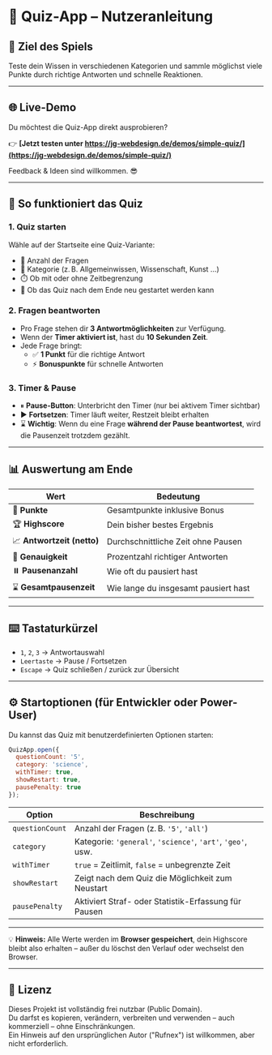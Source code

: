
# 📘 Quiz-App – Nutzeranleitung

## 🎯 Ziel des Spiels
Teste dein Wissen in verschiedenen Kategorien und sammle möglichst viele Punkte durch richtige Antworten und schnelle Reaktionen.

---

## 🌐 Live-Demo

Du möchtest die Quiz-App direkt ausprobieren?

👉 **[Jetzt testen unter https://jg-webdesign.de/demos/simple-quiz/](https://jg-webdesign.de/demos/simple-quiz/)**

Feedback & Ideen sind willkommen. 😎

---

## 🧩 So funktioniert das Quiz

### 1. Quiz starten
Wähle auf der Startseite eine Quiz-Variante:
- 🔢 Anzahl der Fragen
- 🧠 Kategorie (z. B. Allgemeinwissen, Wissenschaft, Kunst …)
- ⏱️ Ob mit oder ohne Zeitbegrenzung
- 🔄 Ob das Quiz nach dem Ende neu gestartet werden kann

### 2. Fragen beantworten
- Pro Frage stehen dir **3 Antwortmöglichkeiten** zur Verfügung.
- Wenn der **Timer aktiviert ist**, hast du **10 Sekunden Zeit**.
- Jede Frage bringt:
  - ✅ **1 Punkt** für die richtige Antwort
  - ⚡ **Bonuspunkte** für schnelle Antworten

### 3. Timer & Pause
- ⏸ **Pause-Button**: Unterbricht den Timer (nur bei aktivem Timer sichtbar)
- ▶ **Fortsetzen**: Timer läuft weiter, Restzeit bleibt erhalten
- ⌛ **Wichtig**: Wenn du eine Frage **während der Pause beantwortest**, wird die Pausenzeit trotzdem gezählt.

---

## 📊 Auswertung am Ende

| Wert                          | Bedeutung                                  |
|------------------------------|--------------------------------------------|
| 🧠 **Punkte**                 | Gesamtpunkte inklusive Bonus               |
| 🏆 **Highscore**             | Dein bisher bestes Ergebnis                |
| 📈 **Antwortzeit (netto)**   | Durchschnittliche Zeit ohne Pausen         |
| 🎯 **Genauigkeit**           | Prozentzahl richtiger Antworten            |
| ⏸️ **Pausenanzahl**          | Wie oft du pausiert hast                   |
| ⌛ **Gesamtpausenzeit**       | Wie lange du insgesamt pausiert hast       |

---

## ⌨️ Tastaturkürzel

- `1`, `2`, `3` → Antwortauswahl
- `Leertaste` → Pause / Fortsetzen
- `Escape` → Quiz schließen / zurück zur Übersicht

---

## ⚙️ Startoptionen (für Entwickler oder Power-User)

Du kannst das Quiz mit benutzerdefinierten Optionen starten:

```js
QuizApp.open({
  questionCount: '5',
  category: 'science',
  withTimer: true,
  showRestart: true,
  pausePenalty: true
});
```

| Option         | Beschreibung                                                  |
|----------------|---------------------------------------------------------------|
| `questionCount`| Anzahl der Fragen (z. B. `'5'`, `'all'`)                      |
| `category`     | Kategorie: `'general'`, `'science'`, `'art'`, `'geo'`, usw.   |
| `withTimer`    | `true` = Zeitlimit, `false` = unbegrenzte Zeit               |
| `showRestart`  | Zeigt nach dem Quiz die Möglichkeit zum Neustart             |
| `pausePenalty` | Aktiviert Straf- oder Statistik-Erfassung für Pausen         |

---

💡 **Hinweis:** Alle Werte werden im **Browser gespeichert**, dein Highscore bleibt also erhalten – außer du löschst den Verlauf oder wechselst den Browser.

---

## 📄 Lizenz

Dieses Projekt ist vollständig frei nutzbar (Public Domain).  
Du darfst es kopieren, verändern, verbreiten und verwenden – auch kommerziell – ohne Einschränkungen.  
Ein Hinweis auf den ursprünglichen Autor ("Rufnex") ist willkommen, aber nicht erforderlich.
